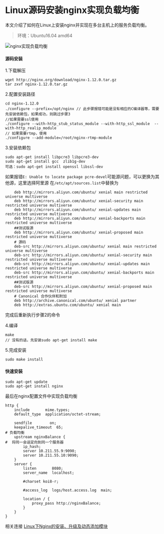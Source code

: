 # Linux源码安装nginx实现负载均衡

本文介绍了如何在Linux上安装nginx并实现在多台主机上的服务负载均衡。

<!-- excerpt -->

> 环境：Ubuntu16.04 amd64

![nginx实现负载均衡](http://upload-images.jianshu.io/upload_images/459563-18a7a55dd2f2ecec.png?imageMogr2/auto-orient/strip%7CimageView2/2/w/1240)



#### 源码安装
1.下载解压

```
wget http://nginx.org/download/nginx-1.12.0.tar.gz
tar zxvf nginx-1.12.0.tar.gz
```
2.配置安装路径

```
cd nginx-1.12.0
./configure --prefix=/opt/nginx // 此步骤报错可能是没有相应的C编译器等，需要先安装依赖包，如果成功，则跳过步骤3
//如果需要ssl使用
./configure --with-http_stub_status_module --with-http_ssl_module  --with-http_realip_module
// 如果需要rtmp，使用
./configure --add-module=/root/nginx-rtmp-module
```

3.安装依赖包

```
sudo apt-get install libpcre3 libpcre3-dev
sudo apt-get install gcc  zlib1g-dev
可选：sudo apt-get install openssl libssl-dev
```

如果报错`E: Unable to locate package pcre-devel`可能源问题，可以更换为其他源，这里选择阿里源
在`/etc/apt/sources.list`中替换为

```
    deb http://mirrors.aliyun.com/ubuntu/ xenial main restricted universe multiverse  
    deb http://mirrors.aliyun.com/ubuntu/ xenial-security main restricted universe multiverse  
    deb http://mirrors.aliyun.com/ubuntu/ xenial-updates main restricted universe multiverse  
    deb http://mirrors.aliyun.com/ubuntu/ xenial-backports main restricted universe multiverse  
    ##测试版源  
    deb http://mirrors.aliyun.com/ubuntu/ xenial-proposed main restricted universe multiverse  
    # 源码  
    deb-src http://mirrors.aliyun.com/ubuntu/ xenial main restricted universe multiverse  
    deb-src http://mirrors.aliyun.com/ubuntu/ xenial-security main restricted universe multiverse  
    deb-src http://mirrors.aliyun.com/ubuntu/ xenial-updates main restricted universe multiverse  
    deb-src http://mirrors.aliyun.com/ubuntu/ xenial-backports main restricted universe multiverse  
    ##测试版源  
    deb-src http://mirrors.aliyun.com/ubuntu/ xenial-proposed main restricted universe multiverse  
    # Canonical 合作伙伴和附加  
    deb http://archive.canonical.com/ubuntu/ xenial partner  
    deb http://extras.ubuntu.com/ubuntu/ xenial main
```
完成后重新执行步骤2的命令

4.编译

```
make
// 没有的话，先安装sudo apt-get install make
```
5.完成安装

```
sudo make install
```
#### 快速安装

```
sudo apt-get update
sudo apt-get install nginx
```

最后在nginx配置文件中实现负载均衡

```
http {
    include       mime.types;
    default_type  application/octet-stream;

    sendfile        on;
    keepalive_timeout  65;
# 负载均衡
    upstream nginxBalance {
#  将同一会话定向到同一个服务器
        ip_hash;
        server 10.211.55.9:9090;
        server 10.211.55.10:9090;
    }
    server {
        listen       8080;
        server_name  localhost;

        #charset koi8-r;

        #access_log  logs/host.access.log  main;

        location / {
            proxy_pass http://nginxBalance;
        }
    }
}
```


相关连接
[Linux下Nginx的安装、升级及动态添加模块](https://segmentfault.com/a/1190000006755963)

